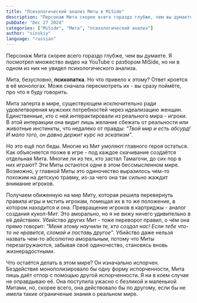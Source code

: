 ```yaml
---
title: "Психологический анализ Миты в MiSide"
description: "Персонаж Мита скорее всего гораздо глубже, чем вы думаете. Я посмотрел множество видео на YouTube с разбором MiSide, но ни в одном из них не увидел психологического анализа."
pubDate: "Dec 27 2024"
categories: ["MiSide", "Мита", "психологический анализ"]
author: "sinskiy"
language: "russian"
---
```


Персонаж Мита скорее всего гораздо глубже, чем вы думаете. Я посмотрел множество видео на YouTube с разбором MiSide, но ни в одном из них не увидел психологического анализа.

Мита, безусловно, **психопатка**. Но что привело к этому? Ответ кроется в её монологах. Може сначала пересмотреть их - вы сразу поймёте, про что я буду говорить.

Мита заперта в мире, существующем исключительно ради удовлетворения мужских потребностей через идеализацию женщин. Единственные, кто с ней интерактировали из реального мира - игроки. В этой интеракции она видит лишь желание сбежать от реальности или животные инстинкты, что недалеко от правды: _"Твой мир и есть абсурд! И мало того, он давно держит курс на эскапизм"_.

Но это ещё пол беды. Многие из Мит умоляют главного героя остаться. Как объясняется позже в игре - под каждое скачивание создаётся отдельная Мита. Многие ли из тех, кто застал Тамагочи, до сих пор в них играют? Эти Миты остаются одни в этом бессмысленном мире. Возможно, у главной Миты это одиночество выразилось чем-то похожим на детскую травму, из-за чего она так сильно жаждит внимание игроков.

Получаем обиженную на мир Миту, которая решила перевернуть правила игры и мстить игрокам, помещая их в то же положение, в котором находится и она. Превращение игроков в картриджы - аналог создания кукол-Мит. Это аморально, но я не вижу ничего удивительно в её действиях. Убийство других Мит - тоже переворот правил, о чём она прямо говорит: _"Меня этому научили те, кто создал нас! Если тебе что-то не нравится, сломай и поставь другое"_. Убийство даже нельзя назвать чем-то абсолютно аморальным, потому что Миты перезагружаются, забывая своё одиночество, становясь вновь жизнерадостными.

Что остаётся делать в этом мире? Он изначально испорчен. Бездействие монополизировало бы одну форму испорченности, Мита лишь даёт отпор с помощью другой испорченности. Я ни в коем случае не оправдываю её. Она поступила ужасно с безликой и маленькой Митами, но, скорее всего, она действовало бы по другому, если бы не имела такие ограниченые знания о реальном мире.
